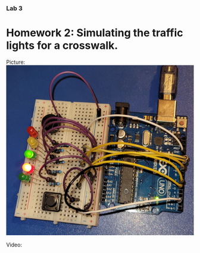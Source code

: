 ### Lab 3

# Homework 2: Simulating the traffic lights for a crosswalk.

Picture: ![Setup](Setup_Lab3.jpg)

Video: 

